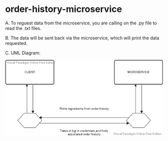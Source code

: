 # order-history-microservice

A. To reguest data from the microservice, you are calling on the .py file to read the .txt files.

B. The data will be sent back via the microservice, which will print the data requested.

C. UML Diagram:

![alt text](https://github.com/roydkim/order-history-microservice/blob/main/microservice.jpg)
